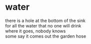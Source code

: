 # water

there is a hole at the bottom of the sink\
for all the water that no one will drink\
where it goes, nobody knows\
some say it comes out the garden hose
